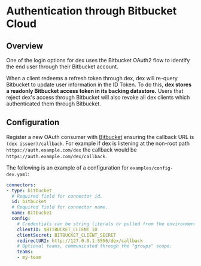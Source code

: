 # Authentication through Bitbucket Cloud

## Overview

One of the login options for dex uses the Bitbucket OAuth2 flow to identify the end user through their Bitbucket account.

When a client redeems a refresh token through dex, dex will re-query Bitbucket to update user information in the ID Token. To do this, __dex stores a readonly Bitbucket access token in its backing datastore.__ Users that reject dex's access through Bitbucket will also revoke all dex clients which authenticated them through Bitbucket.

## Configuration

Register a new OAuth consumer with [Bitbucket](https://confluence.atlassian.com/bitbucket/oauth-on-bitbucket-cloud-238027431.html) ensuring the callback URL is `(dex issuer)/callback`. For example if dex is listening at the non-root path `https://auth.example.com/dex` the callback would be `https://auth.example.com/dex/callback`.

The following is an example of a configuration for `examples/config-dev.yaml`:

```yaml
connectors:
- type: bitbucket
  # Required field for connector id.
  id: bitbucket
  # Required field for connector name.
  name: Bitbucket
  config:
    # Credentials can be string literals or pulled from the environment.
    clientID: $BITBUCKET_CLIENT_ID
    clientSecret: BITBUCKET_CLIENT_SECRET
    redirectURI: http://127.0.0.1:5556/dex/callback
    # Optional teams, communicated through the "groups" scope.
    teams:
    - my-team
```
